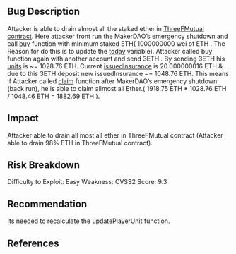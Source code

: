 ## Bug Description
Attacker is able to drain almost all the staked ether in [ThreeFMutual contract](https://etherscan.io/address/0x66be1bc6C6aF47900BBD4F3711801bE6C2c6CB32?utm_source=immunefi#code). Here attacker front run the MakerDAO’s emergency
shutdown and call [buy](https://etherscan.io/address/0x66be1bc6C6aF47900BBD4F3711801bE6C2c6CB32?utm_source=immunefi#code#L313) function with minimum staked ETH( 1000000000  wei of ETH . The Reason for do this is to update the [today](https://etherscan.io/address/0x66be1bc6C6aF47900BBD4F3711801bE6C2c6CB32?utm_source=immunefi#code#L53)
variable). Attacker called buy function again with another account and send 3ETH . By sending 3ETH his [units](https://etherscan.io/address/0x66be1bc6C6aF47900BBD4F3711801bE6C2c6CB32?utm_source=immunefi#code#L403) is ~= 1028.76 ETH.
Current [issuedInsurance](https://etherscan.io/address/0x66be1bc6C6aF47900BBD4F3711801bE6C2c6CB32?utm_source=immunefi#code#L49) is 20.000000016 ETH & due to this 3ETH deposit new issuedInsurance ~= 1048.76 ETH. This means if Attacker called [claim](https://etherscan.io/address/0x66be1bc6C6aF47900BBD4F3711801bE6C2c6CB32?utm_source=immunefi#code#L490) function after MakerDAO’s emergency shutdown (back run), he is able to claim allmost all Ether.( 1918.75 ETH * 1028.76 ETH /  1048.46 ETH =  1882.69 ETH ).


## Impact
Attacker able to drain all most all ether in ThreeFMutual contract (Attacker able to drain 98% ETH in ThreeFMutual contract). 

## Risk Breakdown
Difficulty to Exploit: Easy
Weakness:
CVSS2 Score: 9.3

## Recommendation
Its needed to recalculate the updatePlayerUnit function. 


## References


